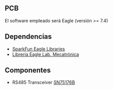 ## PCB

El software empleado será Eagle (versión >= 7.4)

## Dependencias

* [SparkFun Eagle Libraries](https://github.com/sparkfun/SparkFun-Eagle-Libraries)
* [Librería Eagle Lab. Mecatrónica](https://github.com/mecatronica-fcfm/mecatronica_eagle_lib)

## Componentes

* RS485 Transceiver [SN75176B](http://www.ti.com/lit/ds/symlink/sn75176b.pdf)

